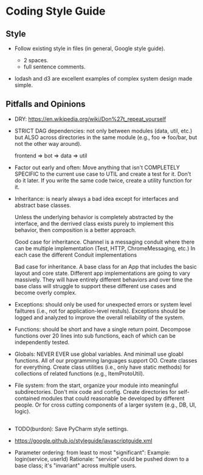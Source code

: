 # Coding Style Guide


## Style

- Follow existing style in files (in general, Google style guide).

    - 2 spaces.
    - full sentence comments.


- lodash and d3 are excellent examples of complex system design made simple.


## Pitfalls and Opinions
  
    
- DRY: https://en.wikipedia.org/wiki/Don%27t_repeat_yourself


- STRICT DAG dependencies: not only between modules (data, util, etc.) but ALSO across directories in the
  same module (e.g., foo => foo/bar, but not the other way around).

    frontend => bot => data => util
  
  
- Factor out early and often: Move anything that isn't COMPLETELY SPECIFIC to the current use case to UTIL 
  and create a test for it. Don't do it later. If you write the same code twice, create a utility function for it.

  
- Inheritance: is nearly always a bad idea except for interfaces and abstract base classes.

    Unless the underlying behavior is completely abstracted by the interface, and the derrived class
    exists purely to implement this behavior, then composition is a better approach.

    Good case for inheritance. Channel is a messaging conduit where there can be multiple implementation
    (Test, HTTP, ChromeMessaging, etc.) In each case the different Conduit implementations
    
    Bad case for inheritance. A base class for an App that includes the basic layout and core state.
    Different app implementations are going to vary massively. They will have entirely different behaviors
    and over time the base class will struggle to support these different use cases and become overly
    complex.
    
    
- Exceptions: should only be used for unexpected errors or system level failtures
  (i.e., not for application-level restuls). Exceptions  should be logged and analyzed to improve the overall
  reliability of the system.
  
  
- Functions: should be short and have a single return point. Decompose functions over 20 lines into sub functions,
  each of which can be independently tested.


- Globals: NEVER EVER use global variables. And minimall use gloabl functions. All of our programming languages
  support OO. Create classes for everything. Create class utilities (i.e., only have static methods) for collections
  of related functions (e.g., ItemProtoUtil).

  
- File system: from the start, organize your module into meaningful subdirectories. Don't mix code and config.
  Create directories for self-contained modules that could reasonable be developed by different people. Or for
  cross cutting components of a larger system (e.g., DB, UI, logic).



## 

- TODO(burdon): Save PyCharm style settings.

- https://google.github.io/styleguide/javascriptguide.xml

- Parameter ordering: from least to most "significant":
  Example: login(service, userId)
  Rationale: "service" could be pushed down to a base class; it's "invariant" across multiple users.
